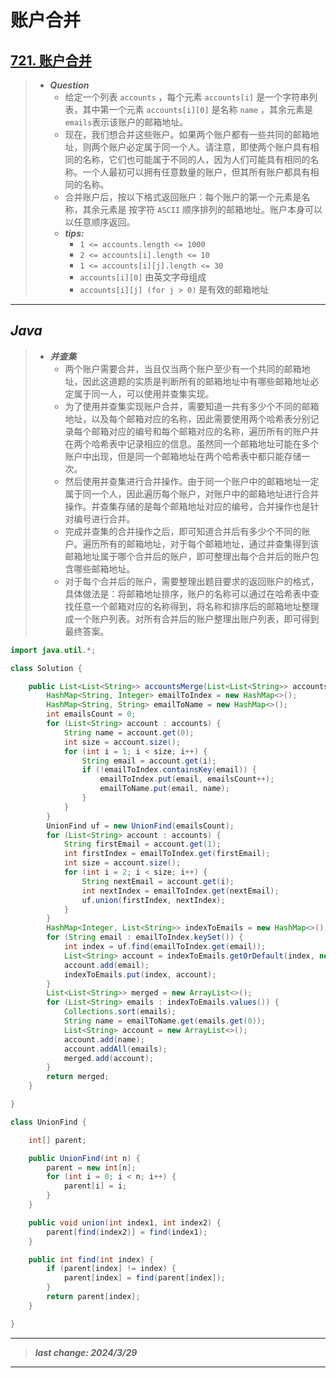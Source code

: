 # 账户合并

## [721. 账户合并](https://leetcode.cn/problems/accounts-merge/)

> - ***Question***
>   - 给定一个列表 `accounts` ，每个元素 `accounts[i]` 是一个字符串列表，其中第一个元素 `accounts[i][0]` 是名称 `name` ，其余元素是 `emails`表示该账户的邮箱地址。
>   - 现在，我们想合并这些账户。如果两个账户都有一些共同的邮箱地址，则两个账户必定属于同一个人。请注意，即使两个账户具有相同的名称，它们也可能属于不同的人，因为人们可能具有相同的名称。一个人最初可以拥有任意数量的账户，但其所有账户都具有相同的名称。
>   - 合并账户后，按以下格式返回账户：每个账户的第一个元素是名称，其余元素是 按字符 `ASCII` 顺序排列的邮箱地址。账户本身可以以任意顺序返回。
>   - ***tips:***
>     - `1 <= accounts.length <= 1000`
>     - `2 <= accounts[i].length <= 10`
>     - `1 <= accounts[i][j].length <= 30`
>     - `accounts[i][0]` 由英文字母组成
>     - `accounts[i][j] (for j > 0)` 是有效的邮箱地址

---

## *Java*

> - ***并查集***
>   - 两个账户需要合并，当且仅当两个账户至少有一个共同的邮箱地址，因此这道题的实质是判断所有的邮箱地址中有哪些邮箱地址必定属于同一人，可以使用并查集实现。
>   - 为了使用并查集实现账户合并，需要知道一共有多少个不同的邮箱地址，以及每个邮箱对应的名称，因此需要使用两个哈希表分别记录每个邮箱对应的编号和每个邮箱对应的名称，遍历所有的账户并在两个哈希表中记录相应的信息。虽然同一个邮箱地址可能在多个账户中出现，但是同一个邮箱地址在两个哈希表中都只能存储一次。
>   - 然后使用并查集进行合并操作。由于同一个账户中的邮箱地址一定属于同一个人，因此遍历每个账户，对账户中的邮箱地址进行合并操作。并查集存储的是每个邮箱地址对应的编号，合并操作也是针对编号进行合并。
>   - 完成并查集的合并操作之后，即可知道合并后有多少个不同的账户。遍历所有的邮箱地址，对于每个邮箱地址，通过并查集得到该邮箱地址属于哪个合并后的账户，即可整理出每个合并后的账户包含哪些邮箱地址。
>   - 对于每个合并后的账户，需要整理出题目要求的返回账户的格式，具体做法是：将邮箱地址排序，账户的名称可以通过在哈希表中查找任意一个邮箱对应的名称得到，将名称和排序后的邮箱地址整理成一个账户列表。对所有合并后的账户整理出账户列表，即可得到最终答案。

```java
import java.util.*;

class Solution {

    public List<List<String>> accountsMerge(List<List<String>> accounts) {
        HashMap<String, Integer> emailToIndex = new HashMap<>();
        HashMap<String, String> emailToName = new HashMap<>();
        int emailsCount = 0;
        for (List<String> account : accounts) {
            String name = account.get(0);
            int size = account.size();
            for (int i = 1; i < size; i++) {
                String email = account.get(i);
                if (!emailToIndex.containsKey(email)) {
                    emailToIndex.put(email, emailsCount++);
                    emailToName.put(email, name);
                }
            }
        }
        UnionFind uf = new UnionFind(emailsCount);
        for (List<String> account : accounts) {
            String firstEmail = account.get(1);
            int firstIndex = emailToIndex.get(firstEmail);
            int size = account.size();
            for (int i = 2; i < size; i++) {
                String nextEmail = account.get(i);
                int nextIndex = emailToIndex.get(nextEmail);
                uf.union(firstIndex, nextIndex);
            }
        }
        HashMap<Integer, List<String>> indexToEmails = new HashMap<>();
        for (String email : emailToIndex.keySet()) {
            int index = uf.find(emailToIndex.get(email));
            List<String> account = indexToEmails.getOrDefault(index, new ArrayList<String>());
            account.add(email);
            indexToEmails.put(index, account);
        }
        List<List<String>> merged = new ArrayList<>();
        for (List<String> emails : indexToEmails.values()) {
            Collections.sort(emails);
            String name = emailToName.get(emails.get(0));
            List<String> account = new ArrayList<>();
            account.add(name);
            account.addAll(emails);
            merged.add(account);
        }
        return merged;
    }

}

class UnionFind {

    int[] parent;

    public UnionFind(int n) {
        parent = new int[n];
        for (int i = 0; i < n; i++) {
            parent[i] = i;
        }
    }

    public void union(int index1, int index2) {
        parent[find(index2)] = find(index1);
    }

    public int find(int index) {
        if (parent[index] != index) {
            parent[index] = find(parent[index]);
        }
        return parent[index];
    }

}
```

---

> ***last change: 2024/3/29***

---
